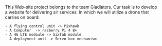 This Web-site project belongs to the team Gladiators.
Our task is to develop a website for delivering air services.
In which we will utilize a drone that carries on board:
    
    - A flying control unit -> Pixhawk
    - A Computer  -> rasberry Pi 4 B+
    - A 4G LTE modoule -> Sixfab module
    - A deployment unit -> Servo box-mechanism



